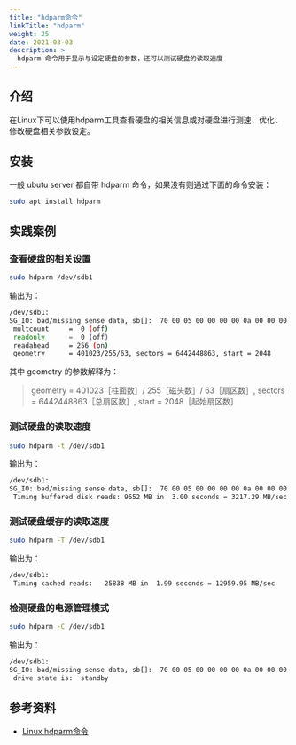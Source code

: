 ```yaml
---
title: "hdparm命令"
linkTitle: "hdparm"
weight: 25
date: 2021-03-03
description: >
  hdparm 命令用于显示与设定硬盘的参数，还可以测试硬盘的读取速度
---
```




## 介绍

在Linux下可以使用hdparm工具查看硬盘的相关信息或对硬盘进行测速、优化、修改硬盘相关参数设定。

## 安装

一般 ubutu server 都自带 hdparm 命令，如果没有则通过下面的命令安装：

```bash
sudo apt install hdparm
```

## 实践案例

### 查看硬盘的相关设置

```bash
sudo hdparm /dev/sdb1
```

输出为：

```bash
/dev/sdb1:
SG_IO: bad/missing sense data, sb[]:  70 00 05 00 00 00 00 0a 00 00 00 00 20 00 00 00 00 00 00 00 00 00 00 00 00 00 00 00 00 00 00 00
 multcount     =  0 (off)
 readonly      =  0 (off)
 readahead     = 256 (on)
 geometry      = 401023/255/63, sectors = 6442448863, start = 2048
```

其中 geometry 的参数解释为：

> geometry = 401023［柱面数］/ 255［磁头数］/ 63［扇区数］, sectors = 6442448863［总扇区数］, start = 2048［起始扇区数］

### 测试硬盘的读取速度

```bash
sudo hdparm -t /dev/sdb1
```

输出为：

```bash
/dev/sdb1:
SG_IO: bad/missing sense data, sb[]:  70 00 05 00 00 00 00 0a 00 00 00 00 20 00 00 00 00 00 00 00 00 00 00 00 00 00 00 00 00 00 00 00
 Timing buffered disk reads: 9652 MB in  3.00 seconds = 3217.29 MB/sec
```

### 测试硬盘缓存的读取速度

```bash
sudo hdparm -T /dev/sdb1
```

输出为：

```bash
/dev/sdb1:
 Timing cached reads:   25838 MB in  1.99 seconds = 12959.95 MB/sec
```

### 检测硬盘的电源管理模式

```bash
sudo hdparm -C /dev/sdb1
```

输出为：

```bash
/dev/sdb1:
SG_IO: bad/missing sense data, sb[]:  70 00 05 00 00 00 00 0a 00 00 00 00 20 00 00 00 00 00 00 00 00 00 00 00 00 00 00 00 00 00 00 00
 drive state is:  standby
```



## 参考资料

- [Linux hdparm命令](https://www.runoob.com/linux/linux-comm-hdparm.html)
